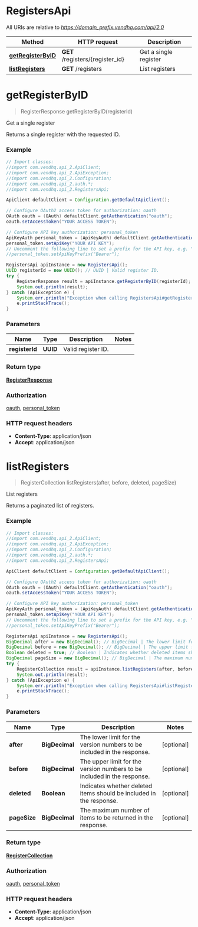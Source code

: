 # RegistersApi

All URIs are relative to *https://domain_prefix.vendhq.com/api/2.0*

Method | HTTP request | Description
------------- | ------------- | -------------
[**getRegisterByID**](RegistersApi.md#getRegisterByID) | **GET** /registers/{register_id} | Get a single register
[**listRegisters**](RegistersApi.md#listRegisters) | **GET** /registers | List registers


<a name="getRegisterByID"></a>
# **getRegisterByID**
> RegisterResponse getRegisterByID(registerId)

Get a single register

Returns a single register with the requested ID.

### Example
```java
// Import classes:
//import com.vendhq.api_2.ApiClient;
//import com.vendhq.api_2.ApiException;
//import com.vendhq.api_2.Configuration;
//import com.vendhq.api_2.auth.*;
//import com.vendhq.api_2.RegistersApi;

ApiClient defaultClient = Configuration.getDefaultApiClient();

// Configure OAuth2 access token for authorization: oauth
OAuth oauth = (OAuth) defaultClient.getAuthentication("oauth");
oauth.setAccessToken("YOUR ACCESS TOKEN");

// Configure API key authorization: personal_token
ApiKeyAuth personal_token = (ApiKeyAuth) defaultClient.getAuthentication("personal_token");
personal_token.setApiKey("YOUR API KEY");
// Uncomment the following line to set a prefix for the API key, e.g. "Bearer" (defaults to null)
//personal_token.setApiKeyPrefix("Bearer");

RegistersApi apiInstance = new RegistersApi();
UUID registerId = new UUID(); // UUID | Valid register ID.
try {
    RegisterResponse result = apiInstance.getRegisterByID(registerId);
    System.out.println(result);
} catch (ApiException e) {
    System.err.println("Exception when calling RegistersApi#getRegisterByID");
    e.printStackTrace();
}
```

### Parameters

Name | Type | Description  | Notes
------------- | ------------- | ------------- | -------------
 **registerId** | **UUID**| Valid register ID. |

### Return type

[**RegisterResponse**](RegisterResponse.md)

### Authorization

[oauth](../README.md#oauth), [personal_token](../README.md#personal_token)

### HTTP request headers

 - **Content-Type**: application/json
 - **Accept**: application/json

<a name="listRegisters"></a>
# **listRegisters**
> RegisterCollection listRegisters(after, before, deleted, pageSize)

List registers

Returns a paginated list of registers.

### Example
```java
// Import classes:
//import com.vendhq.api_2.ApiClient;
//import com.vendhq.api_2.ApiException;
//import com.vendhq.api_2.Configuration;
//import com.vendhq.api_2.auth.*;
//import com.vendhq.api_2.RegistersApi;

ApiClient defaultClient = Configuration.getDefaultApiClient();

// Configure OAuth2 access token for authorization: oauth
OAuth oauth = (OAuth) defaultClient.getAuthentication("oauth");
oauth.setAccessToken("YOUR ACCESS TOKEN");

// Configure API key authorization: personal_token
ApiKeyAuth personal_token = (ApiKeyAuth) defaultClient.getAuthentication("personal_token");
personal_token.setApiKey("YOUR API KEY");
// Uncomment the following line to set a prefix for the API key, e.g. "Bearer" (defaults to null)
//personal_token.setApiKeyPrefix("Bearer");

RegistersApi apiInstance = new RegistersApi();
BigDecimal after = new BigDecimal(); // BigDecimal | The lower limit for the version numbers to be included in the response.
BigDecimal before = new BigDecimal(); // BigDecimal | The upper limit for the version numbers to be included in the response.
Boolean deleted = true; // Boolean | Indicates whether deleted items should be included in the response.
BigDecimal pageSize = new BigDecimal(); // BigDecimal | The maximum number of items to be returned in the response.
try {
    RegisterCollection result = apiInstance.listRegisters(after, before, deleted, pageSize);
    System.out.println(result);
} catch (ApiException e) {
    System.err.println("Exception when calling RegistersApi#listRegisters");
    e.printStackTrace();
}
```

### Parameters

Name | Type | Description  | Notes
------------- | ------------- | ------------- | -------------
 **after** | **BigDecimal**| The lower limit for the version numbers to be included in the response. | [optional]
 **before** | **BigDecimal**| The upper limit for the version numbers to be included in the response. | [optional]
 **deleted** | **Boolean**| Indicates whether deleted items should be included in the response. | [optional]
 **pageSize** | **BigDecimal**| The maximum number of items to be returned in the response. | [optional]

### Return type

[**RegisterCollection**](RegisterCollection.md)

### Authorization

[oauth](../README.md#oauth), [personal_token](../README.md#personal_token)

### HTTP request headers

 - **Content-Type**: application/json
 - **Accept**: application/json

